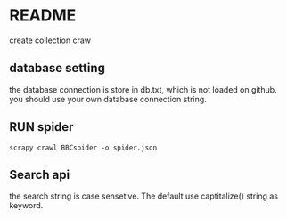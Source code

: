 
# README
create collection craw

## database setting

the database connection is store in db.txt, which is not loaded on github. you should use your own database connection string.


## RUN spider

```
scrapy crawl BBCspider -o spider.json
```

## Search api

the search string is case sensetive. The default use captitalize() string as keyword.


